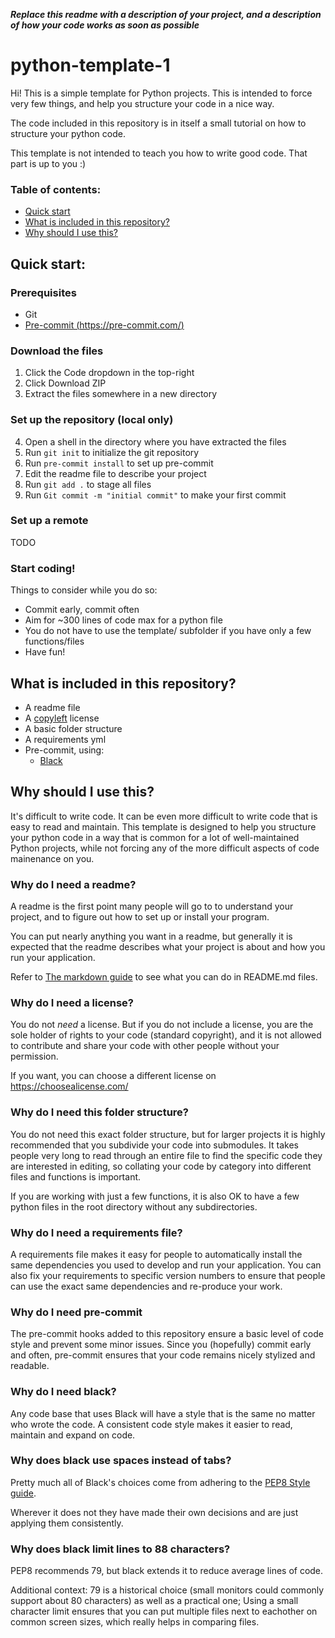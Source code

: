 ***Replace this readme with a description of your project, and a description of how your code works as soon as possible***

# python-template-1
Hi! This is a simple template for Python projects. This is intended to force very few things, and help you structure your code in a nice way.

The code included in this repository is in itself a small tutorial on how to structure
your python code.  

This template is not intended to teach you how to write good code. That part is up to you :)


### Table of contents:

- [Quick start](#quick-start)
- [What is included in this repository?](*what-is-included-in-this-repository)
- [Why should I use this?](#why-should-i-use-this)

## Quick start:

### Prerequisites

- Git
- [Pre-commit (https://pre-commit.com/)](https://pre-commit.com/)

### Download the files

1. Click the Code dropdown in the top-right
2. Click Download ZIP
3. Extract the files somewhere in a new directory

### Set up the repository (local only)

4. Open a shell in the directory where you have extracted the files
5. Run ```git init``` to initialize the git repository
6. Run ```pre-commit install``` to set up pre-commit
7. Edit the readme file to describe your project
8. Run ```git add .``` to stage all files
9. Run ```Git commit -m "initial commit"``` to make your first commit

### Set up a remote

TODO

### Start coding!

Things to consider while you do so:
- Commit early, commit often
- Aim for ~300 lines of code max for a python file
- You do not have to use the template/ subfolder if you have only a few functions/files
- Have fun!


## What is included in this repository?

- A readme file
- A [copyleft](https://choosealicense.com/licenses/gpl-3.0/) license
- A basic folder structure
- A requirements yml
- Pre-commit, using:
  - [Black](https://github.com/psf/black)



## Why should I use this?

It's difficult to write code. It can be even more difficult to write code that is easy to read and maintain. This template is designed to help you structure your python code in a way that is common for a lot of well-maintained Python projects, while not forcing any of the more difficult aspects of code mainenance on you.  

### Why do I need a readme?

A readme is the first point many people will go to to understand your project, and to figure out how to set up or install your program.

You can put nearly anything you want in a readme, but generally it is expected that the readme describes what your project is about and how you run your application.

Refer to [The markdown guide](https://www.markdownguide.org/basic-syntax) to see what you can do in README.md files.

### Why do I need a license?

You do not *need* a license. But if you do not include a license, you are the sole holder of rights to your code (standard copyright), and it is not allowed to contribute and share your code with other people without your permission.

If you want, you can choose a different license on https://choosealicense.com/

### Why do I need this folder structure?

You do not need this exact folder structure, but for larger projects it is highly recommended that you subdivide your code into submodules. It takes people very long to read through an entire file to find the specific code they are interested in editing, so collating your code by category into different files and functions is important.

If you are working with just a few functions, it is also OK to have a few python files in the root directory without any subdirectories.

### Why do I need a requirements file?

A requirements file makes it easy for people to automatically install the same dependencies you used to develop and run your application. You can also fix your requirements to specific version numbers to ensure that people can use the exact same dependencies and re-produce your work.

### Why do I need pre-commit

The pre-commit hooks added to this repository ensure a basic level of code style and prevent some minor issues. Since you (hopefully) commit early and often, pre-commit ensures that your code remains nicely stylized and readable.

### Why do I need black?

Any code base that uses Black will have a style that is the same no matter who wrote the code. A consistent code style makes it easier to read, maintain and expand on code.

### Why does black use spaces instead of tabs?

Pretty much all of Black's choices come from adhering to the [PEP8 Style guide](https://peps.python.org/pep-0008/).

Wherever it does not they have made their own decisions and are just applying them consistently.

### Why does black limit lines to 88 characters?

PEP8 recommends 79, but black extends it to reduce average lines of code.

Additional context: 79 is a historical choice (small monitors could commonly support about 80 characters) as well as a practical one; Using a small character limit ensures that you can put multiple files next to eachother on common screen sizes, which really helps in comparing files.


